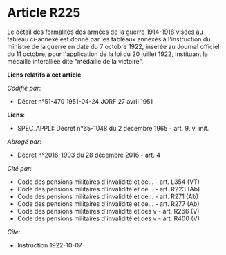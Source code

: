 # Article R225

Le détail des formalités des armées de la guerre 1914-1918 visées au tableau ci-annexé est donné par les tableaux annexés à
l'instruction du ministre de la guerre en date du 7 octobre 1922, insérée au Journal officiel du 11 octobre, pour
l'application de la loi du 20 juillet 1922, instituant la médaille interalliée dite "médaille de la victoire".

**Liens relatifs à cet article**

_Codifié par_:

  - Décret n°51-470 1951-04-24 JORF 27 avril 1951

**Liens**:

  - SPEC_APPLI: Décret n°65-1048 du 2 décembre 1965 - art. 9, v. init.

_Abrogé par_:

  - Décret n°2016-1903 du 28 décembre 2016 - art. 4

_Cité par_:

  - Code des pensions militaires d'invalidité et de... - art. L354 (VT)
  - Code des pensions militaires d'invalidité et de... - art. R223 (Ab)
  - Code des pensions militaires d'invalidité et de... - art. R271 (Ab)
  - Code des pensions militaires d'invalidité et de... - art. R277 (Ab)
  - Code des pensions militaires d'invalidité et des v - art. R266 (V)
  - Code des pensions militaires d'invalidité et des v - art. R400 (V)

_Cite_:

  - Instruction 1922-10-07

